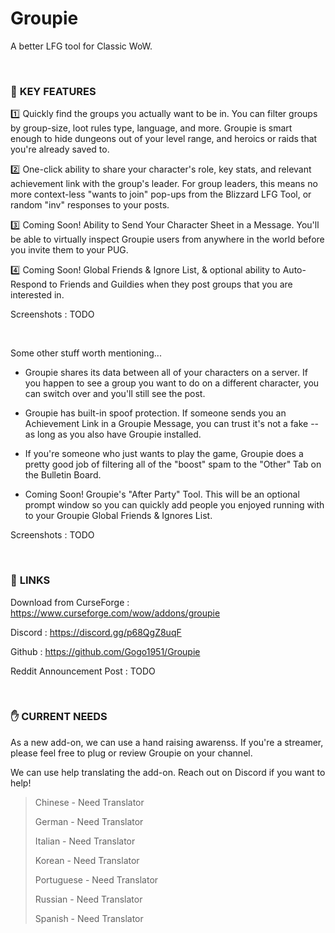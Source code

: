 # Groupie

A better LFG tool for Classic WoW.

<br>

### :gem:  **KEY FEATURES**

:one:  Quickly find the groups you actually want to be in. You can filter groups by group-size, loot rules type, language, and more. Groupie is smart enough to hide dungeons out of your level range, and heroics or raids that you're already saved to.

:two:  One-click ability to share your character's role, key stats, and relevant achievement link with the group's leader. For group leaders, this means no more context-less "wants to join" pop-ups from the Blizzard LFG Tool, or random "inv" responses to your posts.

:three:  Coming Soon! Ability to Send Your Character Sheet in a Message. You'll be able to virtually inspect Groupie users from anywhere in the world before you invite them to your PUG.

:four:  Coming Soon! Global Friends & Ignore List, & optional ability to Auto-Respond to Friends and Guildies when they post groups that you are interested in.

Screenshots : TODO

<br>

Some other stuff worth mentioning...

* Groupie shares its data between all of your characters on a server. If you happen to see a group you want to do on a different character, you can switch over and you'll still see the post.

* Groupie has built-in spoof protection. If someone sends you an Achievement Link in a Groupie Message, you can trust it's not a fake -- as long as you also have Groupie installed.

* If you're someone who just wants to play the game, Groupie does a pretty good job of filtering all of the "boost" spam to the "Other" Tab on the Bulletin Board.

* Coming Soon! Groupie's "After Party" Tool. This will be an optional prompt window so you can quickly add people you enjoyed running with to your Groupie Global Friends & Ignores List.

Screenshots : TODO

<br>

### :link:  **LINKS**

Download from CurseForge : https://www.curseforge.com/wow/addons/groupie

Discord : https://discord.gg/p68QgZ8uqF

Github : https://github.com/Gogo1951/Groupie

Reddit Announcement Post : TODO

<br>

### :hand:  **CURRENT NEEDS**

As a new add-on, we can use a hand raising awarenss. If you're a streamer, please feel free to plug or review Groupie on your channel.

We can use help translating the add-on. Reach out on Discord if you want to help!

> Chinese - Need Translator
> 
> German - Need Translator
> 
> Italian - Need Translator
> 
> Korean - Need Translator
> 
> Portuguese - Need Translator
> 
> Russian - Need Translator
> 
> Spanish - Need Translator
